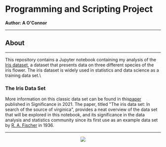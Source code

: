 # Programming and Scripting Project 
**Author: A O'Connor**
*****
## About 
*****
This repository contains a Jupyter notebook containing my analysis of the [Iris dataset](https://archive.ics.uci.edu/dataset/53/iris), a dataset that presents data on three different species of the iris flower. The iris dataset is  widely used in statistics and data science as a training data set.\
### The Iris Data Set
More information on this classic data set can be found in this[paper](https://www.semanticscholar.org/paper/The-iris-data-set%3A-In-search-of-the-source-of-Unwin-Kleinman/4599862ea877863669a6a8e63a3c707a787d5d7e) published in Significance in 2021. The paper, titled "The iris data set: In search of the source of virginica", provides a neat overview of the data set that will be explored in this notebook, and its significance in the data analysis and statistics community since its first use as an example data set by [R. A. Fischer](https://onlinelibrary.wiley.com/doi/10.1111/j.1469-1809.1936.tb02137.x) in 1936. 
******
<p align ="center"><img src="https://storage.googleapis.com/kaggle-datasets-images/19/19/default-backgrounds/dataset-card.jpg" /></p> 


